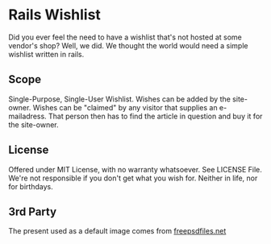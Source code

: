 Rails Wishlist
==

Did you ever feel the need to have a wishlist that's not hosted at some vendor's shop? Well, we did. We
thought the world would need a simple wishlist written in rails.

Scope
--

Single-Purpose, Single-User Wishlist. Wishes can be added by the site-owner. Wishes can be "claimed" by any
visitor that supplies an e-mailadress. That person then has to find the article in question and buy it for the
site-owner.




License
--

Offered under MIT License, with no warranty whatsoever. See LICENSE File. We're not responsible if you don't
get what you wish for. Neither in life, nor for birthdays.

3rd Party
--

The present used as a default image comes from [freepsdfiles.net](http://freepsdfiles.net/graphics/gift-box-icon/)